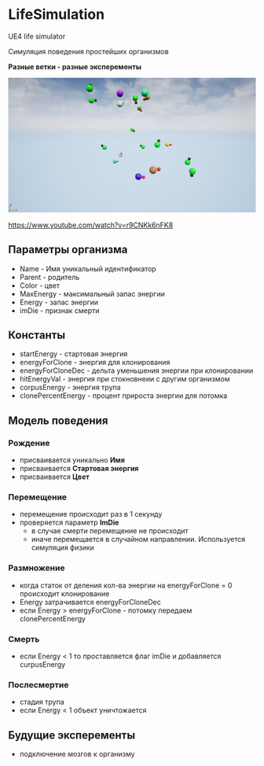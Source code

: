 # LifeSimulation
UE4 life simulator

Симуляция поведения простейших организмов

**Разные ветки - разные эксперементы**

![Image of Yaktocat](https://raw.githubusercontent.com/elexfreeman/LifeSimulation/master/Screens/2019-03-09_15-49-20.png)

https://www.youtube.com/watch?v=r9CNKk6nFK8

## Параметры организма
* Name - Имя уникальный идентификатор
* Parent - родитель
* Color - цвет 
* MaxEnergy - максимальный запас энергии
* Energy - запас энергии 
* imDie - признак смерти

## Константы
* startEnergy - стартовая энергия
* energyForClone - энергия для клонирования
* energyForCloneDec - дельта уменьшения энергии при клонировании
* hitEnergyVal - энергия при стокновнеии с другим организмом
* corpusEnergy - энергия трупа
* clonePercentEnergy - процент прироста энергии для потомка


## Модель поведения
### Рождение
- присваивается уникально **Имя**
- присваивается **Стартовая энергия**
- присваивается **Цвет**
### Перемещение
- перемещение происходит раз в 1 секунду
- проверяется параметр **ImDie**
  - в случае смерти перемещение не происходит
  - иначе перемещается в случайном направлении. Используется симуляция физики
### Размножение
- когда статок от деления кол-ва энергии на energyForClone = 0 происходит клонирование
- Energy затрачивается energyForCloneDec
- если Energy > energyForClone - потомку передаем  clonePercentEnergy
### Смерть
- если Energy < 1 то проставляется флаг imDie и добавляется curpusEnergy
### Послесмертие
- стадия трупа
- если Energy < 1 объект уничтожается


## Будущие эксперементы
* подключение мозгов к организму


